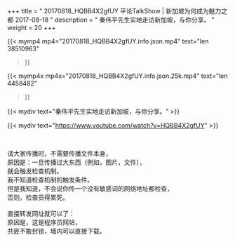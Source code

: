 +++
title = " 20170818_HQBB4X2gfUY 平论TalkShow | 新加坡为何成为魅力之都 2017-08-18 "
description = " 秦伟平先生实地走访新加坡，与你分享。 "
weight = 20
+++

{{< mymp4 mp4="20170818_HQBB4X2gfUY.info.json.mp4" 
text="len 38510963"
>}}

{{< mymp4x  mp4x="20170818_HQBB4X2gfUY.info.json.25k.mp4"
text="len 4458482"
>}}


{{< mydiv text="秦伟平先生实地走访新加坡，与你分享。" >}}
<br>

{{< mydiv text="https://www.youtube.com/watch?v=HQBB4X2gfUY" >}}


<br>

请大家传播时，不需要传播文件本身，<br>
原因是：一旦传播过大东西（例如，图片，文件），<br>
就会触发检查机制。<br>
我不知道检查机制的触发条件。<br>
但是我知道，不会说你传一个没有敏感词的网络地址都检查，<br>
否则，检查员得累死。<br><br>
直接转发网址就可以了：<br>
原因是，这是程序员网站，<br>
共匪不敢封锁，墙内可以直接下载。


